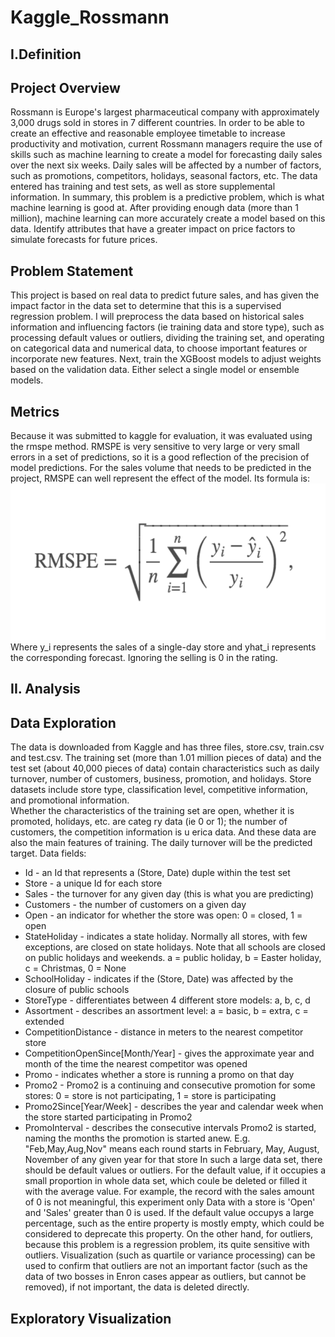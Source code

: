 # Kaggle_Rossmann
## I.Definition
## Project Overview
Rossmann is Europe's largest pharmaceutical company with approximately 3,000 drugs sold in stores in 7 different countries. In order to be able to create an effective and reasonable employee timetable to increase productivity and motivation, current Rossmann managers require the use of skills such as machine learning to create a model for forecasting daily sales over the next six weeks. Daily sales will be affected by a number of factors, such as promotions, competitors, holidays, seasonal factors, etc. The data entered has training and test sets, as well as store supplemental information. In summary, this problem is a predictive problem, which is what machine learning is good at. After providing enough data (more than 1 million), machine learning can more accurately create a model based on this data. Identify attributes that have a greater impact on price factors to simulate forecasts for future prices.
## Problem Statement
This project is based on real data to predict future sales, and has given the impact factor in the data set to determine that this is a supervised regression problem. I will preprocess the data based on historical sales information and influencing factors (ie training data and store type), such as processing default values or outliers, dividing the training set, and operating on categorical data and numerical data, to choose important features or incorporate new features. Next, train the XGBoost models to adjust weights based on the validation data. Either select a single model or ensemble models.
## Metrics
Because it was submitted to kaggle for evaluation, it was evaluated using the rmspe method. RMSPE is very sensitive to very large or very small errors in a set of predictions, so it is a good reflection of the precision of model predictions. For the sales volume that needs to be predicted in the project, RMSPE can well represent the effect of the model. Its formula is:  
<img width="600" height="250" src="https://github.com/Howie4PP/Kaggle_Rossmann/blob/master/images/rmspe.png">
<br>Where y_i represents the sales of a single-day store and yhat_i represents the corresponding forecast. Ignoring the selling is 0 in the rating.
## II. Analysis
## Data Exploration
The data is downloaded from Kaggle and has three files, store.csv, train.csv and test.csv. The training set (more than 1.01 million pieces of data) and the test set (about 40,000 pieces of data) contain characteristics such as daily turnover, number of customers, business, promotion, and holidays. Store datasets include store type, classification level, competitive information, and promotional information.    
Whether the characteristics of the training set are open, whether it is promoted, holidays, etc. are categ ry data (ie 0 or 1); the number of customers, the competition information is u erica data. And these data are also the main features of training. The daily turnover will be the predicted target. Data fields:
 * Id - an Id that represents a (Store, Date) duple within the test set
 * Store - a unique Id for each store
 * Sales - the turnover for any given day (this is what you are predicting)
 * Customers - the number of customers on a given day
 * Open - an indicator for whether the store was open: 0 = closed, 1 = open
 * StateHoliday - indicates a state holiday. Normally all stores, with few exceptions, are closed on state holidays. Note that all schools are closed on public holidays and weekends. a = public holiday, b = Easter holiday, c = Christmas, 0 = None
 * SchoolHoliday - indicates if the (Store, Date) was affected by the closure of public schools
 * StoreType - differentiates between 4 different store models: a, b, c, d
 * Assortment - describes an assortment level: a = basic, b = extra, c = extended
 * CompetitionDistance - distance in meters to the nearest competitor store
 * CompetitionOpenSince[Month/Year] - gives the approximate year and month of the time the nearest competitor was opened
 * Promo - indicates whether a store is running a promo on that day
 * Promo2 - Promo2 is a continuing and consecutive promotion for some stores: 0 = store is not participating, 1 = store is participating
 * Promo2Since[Year/Week] - describes the year and calendar week when the store started participating in Promo2
 * PromoInterval - describes the consecutive intervals Promo2 is started, naming the months the promotion is started anew. E.g. "Feb,May,Aug,Nov" means each round starts in February, May, August, November of any given year for that store
In such a large data set, there should be default values or outliers. For the default value, if it occupies a small proportion in whole data set, which coule be deleted or filled it with the average value. For example, the record with the sales amount of 0 is not meaningful, this experiment only Data with a store is 'Open' and 'Sales' greater than 0 is used. If the default value occupys a large percentage, such as the entire property is mostly empty, which could be considered to deprecate this property. On the other hand, for outliers, because this problem is a regression problem, its quite sensitive with outliers. Visualization (such as quartile or variance processing) can be used to confirm that outliers are not an important factor (such as the data of two bosses in Enron cases appear as outliers, but cannot be removed), if not important, the data is deleted directly.
## Exploratory Visualization
